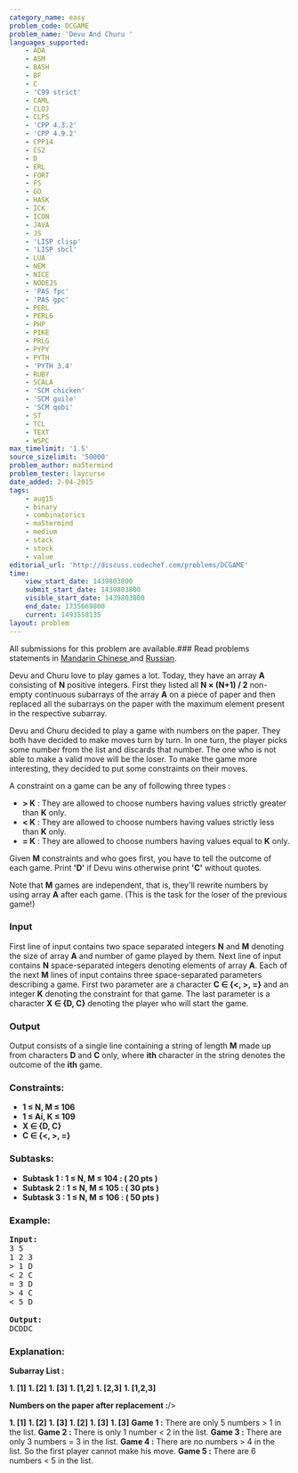 ```yaml
---
category_name: easy
problem_code: DCGAME
problem_name: 'Devu And Churu '
languages_supported:
    - ADA
    - ASM
    - BASH
    - BF
    - C
    - 'C99 strict'
    - CAML
    - CLOJ
    - CLPS
    - 'CPP 4.3.2'
    - 'CPP 4.9.2'
    - CPP14
    - CS2
    - D
    - ERL
    - FORT
    - FS
    - GO
    - HASK
    - ICK
    - ICON
    - JAVA
    - JS
    - 'LISP clisp'
    - 'LISP sbcl'
    - LUA
    - NEM
    - NICE
    - NODEJS
    - 'PAS fpc'
    - 'PAS gpc'
    - PERL
    - PERL6
    - PHP
    - PIKE
    - PRLG
    - PYPY
    - PYTH
    - 'PYTH 3.4'
    - RUBY
    - SCALA
    - 'SCM chicken'
    - 'SCM guile'
    - 'SCM qobi'
    - ST
    - TCL
    - TEXT
    - WSPC
max_timelimit: '1.5'
source_sizelimit: '50000'
problem_author: ma5termind
problem_tester: laycurse
date_added: 2-04-2015
tags:
    - aug15
    - binary
    - combinatorics
    - ma5termind
    - medium
    - stack
    - stock
    - value
editorial_url: 'http://discuss.codechef.com/problems/DCGAME'
time:
    view_start_date: 1439803800
    submit_start_date: 1439803800
    visible_start_date: 1439803800
    end_date: 1735669800
    current: 1493558135
layout: problem
---
```

All submissions for this problem are available.###  Read problems statements in [Mandarin Chinese ](http://www.codechef.com/download/translated/AUG15/mandarin/DCGAME.pdf) and [Russian](http://www.codechef.com/download/translated/AUG15/russian/DCGAME.pdf).

Devu and Churu love to play games a lot. Today, they have an array **A** consisting of **N** positive integers. First they listed all **N × (N+1) / 2** non-empty continuous subarrays of the array **A** on a piece of paper and then replaced all the subarrays on the paper with the maximum element present in the respective subarray.

Devu and Churu decided to play a game with numbers on the paper. They both have decided to make moves turn by turn. In one turn, the player picks some number from the list and discards that number. The one who is not able to make a valid move will be the loser. To make the game more interesting, they decided to put some constraints on their moves.

A constraint on a game can be any of following three types :

- **> K** : They are allowed to choose numbers having values strictly greater than **K** only.
- **< K** : They are allowed to choose numbers having values strictly less than **K** only.
- **= K** : They are allowed to choose numbers having values equal to **K** only.

Given **M** constraints and who goes first, you have to tell the outcome of each game. Print **'D'** if Devu wins otherwise print **'C'** without quotes.

Note that **M** games are independent, that is, they'll rewrite numbers by using array **A** after each game. (This is the task for the loser of the previous game!)

### Input 

First line of input contains two space separated integers **N** and **M** denoting the size of array **A** and number of game played by them. Next line of input contains **N** space-separated integers denoting elements of array **A**. Each of the next **M** lines of input contains three space-separated parameters describing a game. First two parameter are a character **C ∈ {<, >, =}** and an integer **K** denoting the constraint for that game. The last parameter is a character **X ∈ {D, C}** denoting the player who will start the game.

###  Output 

Output consists of a single line containing a string of length **M** made up from characters **D** and **C** only, where **ith** character in the string denotes the outcome of the **ith** game.

###  Constraints: 

- **1 ≤ N, M ≤ 106**
- **1 ≤ Ai, K ≤ 109**
- **X ∈ {D, C}**
- **C ∈ {<, >, =}**

### Subtasks: 

- **Subtask 1 : 1 ≤ N, M ≤ 104 : ( 20 pts )**
- **Subtask 2 : 1 ≤ N, M ≤ 105 : ( 30 pts )**
- **Subtask 3 : 1 ≤ N, M ≤ 106 : ( 50 pts )**

### Example:

<pre>
<b>Input:</b>
3 5
1 2 3
> 1 D
< 2 C
= 3 D
> 4 C
< 5 D

<b>Output:</b>
DCDDC
</pre>
### Explanation: 

**Subarray List :**

**1. \[1\]** **1. \[2\]** **1. \[3\]** **1. \[1,2\]** **1. \[2,3\]** **1. \[1,2,3\]** 

**Numbers on the paper after replacement :**/>

**1. \[1\]** **1. \[2\]** **1. \[3\]** **1. \[2\]** **1. \[3\]** **1. \[3\]** 
**Game 1 :** There are only 5 numbers > 1 in the list.
**Game 2 :** There is only 1 number < 2 in the list.
**Game 3 :** There are only 3 numbers = 3 in the list.
**Game 4 :** There are no numbers > 4 in the list. So the first player cannot make his move.
**Game 5 :** There are 6 numbers < 5 in the list.
